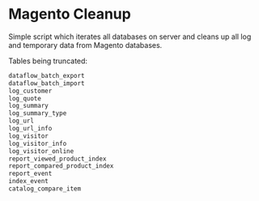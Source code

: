 Magento Cleanup
==============

Simple script which iterates all databases on server and cleans up all log and temporary data from Magento databases.

Tables being truncated:
```sh
dataflow_batch_export
dataflow_batch_import
log_customer
log_quote
log_summary
log_summary_type
log_url
log_url_info
log_visitor
log_visitor_info
log_visitor_online
report_viewed_product_index
report_compared_product_index
report_event
index_event
catalog_compare_item
```
